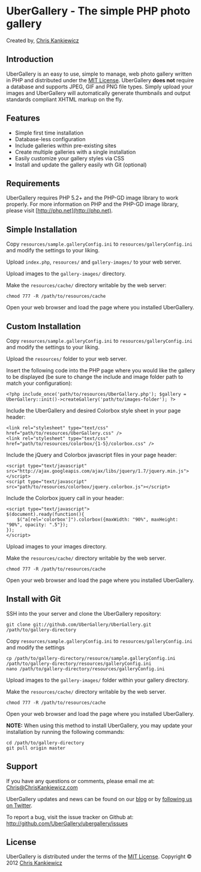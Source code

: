 UberGallery - The simple PHP photo gallery
==========================================
Created by, [Chris Kankiewicz](http://www.ChrisKankiewicz.com)


Introduction
------------
UberGallery is an easy to use, simple to manage, web photo gallery written in PHP and distributed
under the [MIT License](http://www.opensource.org/licenses/mit-license.php). UberGallery
**does not** require a database and supports JPEG, GIF and PNG file types. Simply upload your images
and UberGallery will automatically generate thumbnails and output standards compliant XHTML markup
on the fly.


Features
--------
  * Simple first time installation
  * Database-less configuration
  * Include galleries within pre-existing sites
  * Create multiple galleries with a single installation
  * Easily customize your gallery styles via CSS
  * Install and update the gallery easily wth Git (optional)


Requirements
------------
UberGallery requires PHP 5.2+ and the PHP-GD image library to work properly. For more information on
PHP and the PHP-GD image library, please visit [http://php.net](http://php.net).


Simple Installation
-------------------
Copy `resources/sample.galleryConfig.ini` to `resources/galleryConfig.ini` and modify the settings
to your liking.

Upload `index.php`, `resources/` and `gallery-images/` to your web server.

Upload images to the `gallery-images/` directory.

Make the `resources/cache/` directory writable by the web server:
    
    chmod 777 -R /path/to/resources/cache
    
Open your web browser and load the page where you installed UberGallery.


Custom Installation
-------------------
Copy `resources/sample.galleryConfig.ini` to `resources/galleryConfig.ini` and modify the settings
to your liking.

Upload the `resources/` folder to your web server.

Insert the following code into the PHP page where you would like the gallery to be displayed
(be sure to change the include and image folder path to match your configuration):
    
    <?php include_once('path/to/resources/UberGallery.php'); $gallery = UberGallery::init()->createGallery('path/to/images-folder'); ?>
    
Include the UberGallery and desired Colorbox style sheet in your page header:
    
    <link rel="stylesheet" type="text/css" href="path/to/resources/UberGallery.css" />
    <link rel="stylesheet" type="text/css" href="path/to/resources/colorbox/{1-5}/colorbox.css" />
    
Include the jQuery and Colorbox javascript files in your page header:

    <script type="text/javascript" src="http://ajax.googleapis.com/ajax/libs/jquery/1.7/jquery.min.js"></script>
    <script type="text/javascript" src="path/to/resources/colorbox/jquery.colorbox.js"></script>
    
Include the Colorbox jquery call in your header:

    <script type="text/javascript">
    $(document).ready(function(){
        $("a[rel='colorbox']").colorbox({maxWidth: "90%", maxHeight: "90%", opacity: ".5"});
    });
    </script>
    
Upload images to your images directory.

Make the `resources/cache/` directory writable by the web server.
    
    chmod 777 -R /path/to/resources/cache
        
Open your web browser and load the page where you installed UberGallery.


Install with Git
----------------
SSH into the your server and clone the UberGallery repository:

    git clone git://github.com/UberGallery/UberGallery.git /path/to/gallery-directory

Copy `resources/sample.galleryConfig.ini` to `resources/galleryConfig.ini` and modify the settings

    cp /path/to/gallery-directory/resource/sample.galleryConfig.ini /path/to/gallery-directory/resources/galleryConfig.ini
    nano /path/to/gallery-directory/resources/galleryConfig.ini

Upload images to the `gallery-images/` folder within your gallery directory.

Make the `resources/cache/` directory writable by the web server.
    
    chmod 777 -R /path/to/resources/cache
        
Open your web browser and load the page where you installed UberGallery.

**NOTE:** When using this method to install UberGallery, you may update your installation by running
the following commands:

    cd /path/to/gallery-directory
    git pull origin master


Support
-------
If you have any questions or comments, please email me at:
[Chris@ChrisKankiewicz.com](mailto:Chris@ChrisKankiewicz.com)

UberGallery updates and news can be found on our [blog](http://news.ubergallery.net/) or by
[following us on Twitter](http://twitter.com/ubergallery).

To report a bug, visit the issue tracker on Github at:
http://github.com/UberGallery/ubergallery/issues


License
-------
UberGallery is distributed under the terms of the
[MIT License](http://www.opensource.org/licenses/mit-license.php).
Copyright © 2012 [Chris Kankiewicz](http://www.chriskankiewicz.com)
